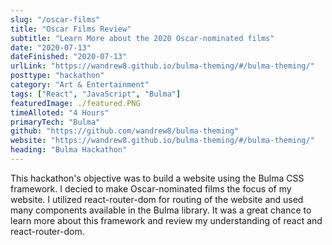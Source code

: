 ```yaml
---
slug: "/oscar-films"
title: "Oscar Films Review"
subtitle: "Learn More about the 2020 Oscar-nominated films"
date: "2020-07-13"
dateFinished: "2020-07-13"
urlLink: "https://wandrew8.github.io/bulma-theming/#/bulma-theming/"
posttype: "hackathon"
category: "Art & Entertainment"
tags: ["React", "JavaScript", "Bulma"]
featuredImage: ./featured.PNG
timeAlloted: "4 Hours"
primaryTech: "Bulma"
github: "https://github.com/wandrew8/bulma-theming"
website: "https://wandrew8.github.io/bulma-theming/#/bulma-theming/"
heading: "Bulma Hackathon"
---
```


This hackathon's objective was to build a website using the Bulma CSS framework. I decied to make Oscar-nominated films the focus of my website. I utilized react-router-dom for routing of the website and used many components available in the Bulma library. It was a great chance to learn more about this framework and review my understanding of react and react-router-dom.
